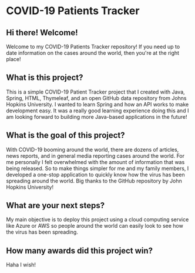 # COVID-19 Patients Tracker
## Hi there! Welcome! 
Welcome to my COVID-19 Patients Tracker repository! If you need up to date information on the cases around the world, then you're at the right place! 

## What is this project? 
This is a simple COVID-19 Patient Tracker project that I created with Java, Spring, HTML, Thymeleaf, and an open GitHub data repository from Johns Hopkins University. I wanted to learn Spring and how an API works to make development easy. It was a really good learning experience doing this and I am looking forward to building more Java-based applications in the future!

## What is the goal of this project?
With COVID-19 booming around the world, there are dozens of articles, news reports, and in general media reporting cases around the world. For me personally I felt overwhelmed with the amount of information that was being released. So to make things simpler for me and my family members, I developed a one-stop application to quickly know how the virus has been spreading around the world. Big thanks to the GitHub repository by John Hopkins University!

## What are your next steps?
My main objective is to deploy this project using a cloud computing service like Azure or AWS so people around the world can easily look to see how the virus has been spreading. 

## How many awards did this project win? 
Haha I wish! 


